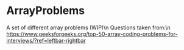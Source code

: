 # ArrayProblems
A set of different array problems (WIP)\n 
Questions taken from:\n 
https://www.geeksforgeeks.org/top-50-array-coding-problems-for-interviews/?ref=leftbar-rightbar
